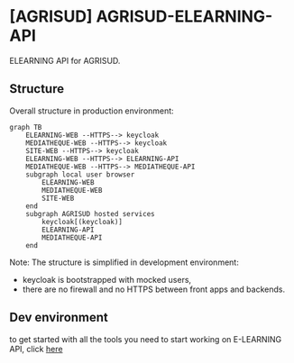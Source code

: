 [AGRISUD] AGRISUD-ELEARNING-API 
=============================
ELEARNING API for AGRISUD.

Structure
--------

Overall structure in production environment:

```mermaid
graph TB
    ELEARNING-WEB --HTTPS--> keycloak
    MEDIATHEQUE-WEB --HTTPS--> keycloak
    SITE-WEB --HTTPS--> keycloak
    ELEARNING-WEB --HTTPS--> ELEARNING-API
    MEDIATHEQUE-WEB --HTTPS--> MEDIATHEQUE-API
    subgraph local user browser
        ELEARNING-WEB
        MEDIATHEQUE-WEB
        SITE-WEB
    end
    subgraph AGRISUD hosted services
        keycloak[(keycloak)]
        ELEARNING-API
        MEDIATHEQUE-API
    end
```
Note: The structure is simplified in development environment:  
- keycloak is bootstrapped with mocked users,
- there are no firewall and no HTTPS between front apps and backends.

Dev environment
--------

to get started with all the tools you need to start working on E-LEARNING API, click [here](./docs/getting-started.md)
